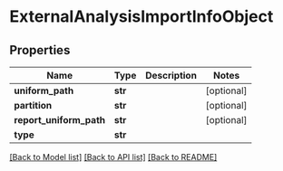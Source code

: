 # ExternalAnalysisImportInfoObject

## Properties
Name | Type | Description | Notes
------------ | ------------- | ------------- | -------------
**uniform_path** | **str** |  | [optional] 
**partition** | **str** |  | [optional] 
**report_uniform_path** | **str** |  | [optional] 
**type** | **str** |  | 

[[Back to Model list]](../README.md#documentation-for-models) [[Back to API list]](../README.md#documentation-for-api-endpoints) [[Back to README]](../README.md)


